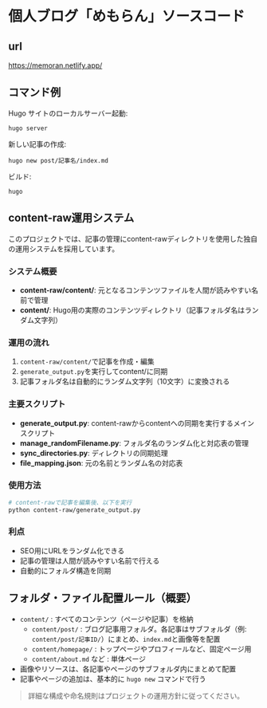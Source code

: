 # 個人ブログ「めもらん」ソースコード
## url
https://memoran.netlify.app/

## コマンド例

Hugo サイトのローカルサーバー起動:

```
hugo server
```

新しい記事の作成:

```
hugo new post/記事名/index.md
```

ビルド:

```
hugo
```

## content-raw運用システム

このプロジェクトでは、記事の管理にcontent-rawディレクトリを使用した独自の運用システムを採用しています。

### システム概要
- **content-raw/content/**: 元となるコンテンツファイルを人間が読みやすい名前で管理
- **content/**: Hugo用の実際のコンテンツディレクトリ（記事フォルダ名はランダム文字列）

### 運用の流れ
1. `content-raw/content/`で記事を作成・編集
2. `generate_output.py`を実行してcontent/に同期
3. 記事フォルダ名は自動的にランダム文字列（10文字）に変換される

### 主要スクリプト
- **generate_output.py**: content-rawからcontentへの同期を実行するメインスクリプト
- **manage_randomFilename.py**: フォルダ名のランダム化と対応表の管理
- **sync_directories.py**: ディレクトリの同期処理
- **file_mapping.json**: 元の名前とランダム名の対応表

### 使用方法
```bash
# content-rawで記事を編集後、以下を実行
python content-raw/generate_output.py
```

### 利点
- SEO用にURLをランダム化できる
- 記事の管理は人間が読みやすい名前で行える
- 自動的にフォルダ構造を同期

## フォルダ・ファイル配置ルール（概要）

- `content/` : すべてのコンテンツ（ページや記事）を格納
	- `content/post/` : ブログ記事用フォルダ。各記事はサブフォルダ（例: `content/post/記事ID/`）にまとめ、`index.md`と画像等を配置
	- `content/homepage/` : トップページやプロフィールなど、固定ページ用
	- `content/about.md` など : 単体ページ
- 画像やリソースは、各記事やページのサブフォルダ内にまとめて配置
- 記事やページの追加は、基本的に `hugo new` コマンドで行う

> 詳細な構成や命名規則はプロジェクトの運用方針に従ってください。
